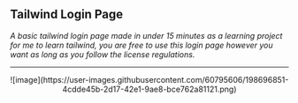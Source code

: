 ## Tailwind Login Page
*A basic tailwind login page made in under 15 minutes as a learning project for me to learn tailwind, you are free to use this login page however you want as long as you follow the license regulations.*

<hr>

<p align="center">
  ![image](https://user-images.githubusercontent.com/60795606/198696851-4cdde45b-2d17-42e1-9ae8-bce762a81121.png)
</p>
